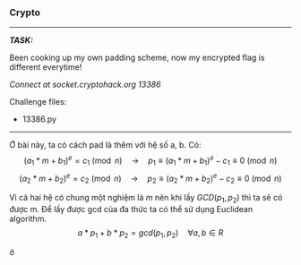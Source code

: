 ### Crypto

---

**_TASK:_**

Been cooking up my own padding scheme, now my encrypted flag is different everytime!

*Connect at socket.cryptohack.org 13386*

Challenge files:
  - 13386.py

---

Ở bài này, ta có cách pad là thêm với hệ số a, b. Có:
$$(a_1 * m + b_1) ^ {e} = c_1 \pmod{n} \quad \to \quad p_1 \equiv (a_1 * m + b_1) ^ {e} - c_1 \equiv 0 \pmod{n}$$
$$(a_2 * m + b_2) ^ {e} = c_2 \pmod{n} \quad \to \quad p_2 \equiv (a_2 * m + b_2) ^ {e} - c_2 \equiv 0 \pmod{n}$$

Vì cả hai hệ có chung một nghiệm là $m$ nên khi lấy $GCD(p_1, p_2)$ thì ta sẽ có được m. Để lấy được gcd của đa thức ta có thể sử dụng Euclidean algorithm.
$$a * p_1 + b * p_2 = gcd(p_1, p_2) \quad \forall a, b \in R$$

ở 
